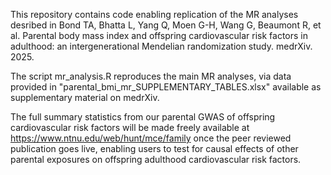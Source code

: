This repository contains code enabling replication of the MR analyses desribed in Bond TA, Bhatta L, Yang Q, Moen G-H, Wang G, Beaumont R, et al. Parental body mass index and offspring cardiovascular risk factors in adulthood: an intergenerational Mendelian randomization study. medrXiv. 2025.

The script mr_analysis.R reproduces the main MR analyses, via data provided in "parental_bmi_mr_SUPPLEMENTARY_TABLES.xlsx" available as supplementary material on medrXiv.

The full summary statistics from our parental GWAS of offspring cardiovascular risk factors will be made freely available at https://www.ntnu.edu/web/hunt/mce/family once the peer reviewed publication goes live, enabling users to test for causal effects of other parental exposures on offspring adulthood cardiovascular risk factors.
